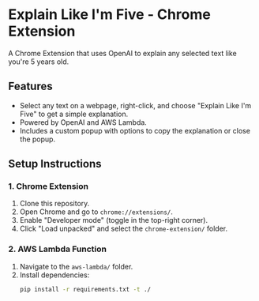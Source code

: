 # Explain Like I'm Five - Chrome Extension

A Chrome Extension that uses OpenAI to explain any selected text like you're 5 years old.

## Features
- Select any text on a webpage, right-click, and choose "Explain Like I'm Five" to get a simple explanation.
- Powered by OpenAI and AWS Lambda.
- Includes a custom popup with options to copy the explanation or close the popup.

## Setup Instructions

### 1. Chrome Extension
1. Clone this repository.
2. Open Chrome and go to `chrome://extensions/`.
3. Enable "Developer mode" (toggle in the top-right corner).
4. Click "Load unpacked" and select the `chrome-extension/` folder.

### 2. AWS Lambda Function
1. Navigate to the `aws-lambda/` folder.
2. Install dependencies:
   ```bash
   pip install -r requirements.txt -t ./
